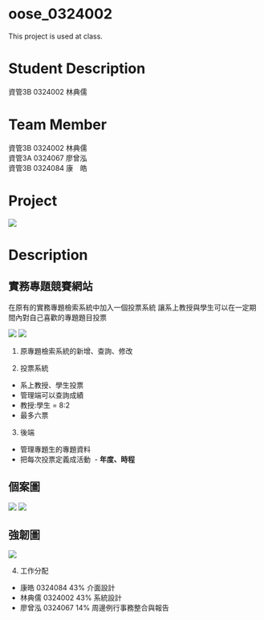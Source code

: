 # oose_0324002
This project is used at class.

# Student Description
資管3B 0324002 林典儒

# Team Member
資管3B 0324002 林典儒<br>
資管3A 0324067 廖曾泓<br>
資管3B 0324084 康　皓

# Project
![](https://i.imgur.com/WMLgFmp.png)

# Description
## 實務專題競賽網站
在原有的實務專題檢索系統中加入一個投票系統
讓系上教授與學生可以在一定期間內對自己喜歡的專題題目投票

![](http://i.imgur.com/RFvZkEz.jpg)
![](http://i.imgur.com/lfrUy95.png)

1. 原專題檢索系統的新增、查詢、修改

2. 投票系統

- 系上教授、學生投票
- 管理端可以查詢成績
- 教授:學生 = 8:2
- 最多六票

3. 後端

- 管理專題生的專題資料
- 把每次投票定義成活動
  - **年度、時程**

## 個案圖
![](https://i.imgur.com/f8RGi10.jpg)
![](https://i.imgur.com/fZ1kUud.jpg)

## 強韌圖
![](http://i.imgur.com/csTjnR3.png)


4. 工作分配
- 康皓 0324084 43% 介面設計
- 林典儒 0324002 43% 系統設計
- 廖曾泓 0324067 14%  周邊例行事務整合與報告
